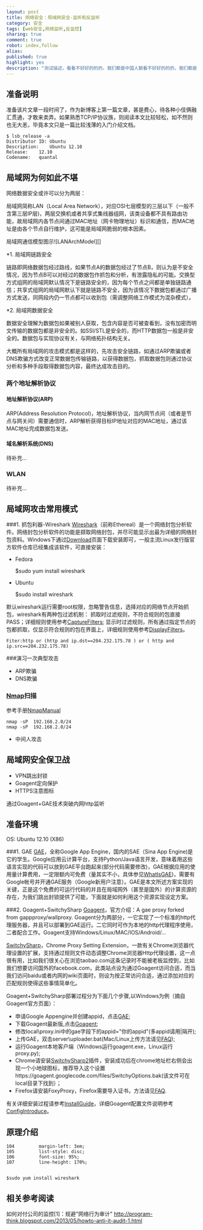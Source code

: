 ```yaml
---
layout: post
title: 网络安全：局域网安全-监听和反监听
category: 安全
tags: [web安全,网络监听,反监控]
sharing: true
comment: true
robot: index,follow
alias: 
published: true
highlight: yes
description: "测试描述，看看不好好的的的，我们都是中国人额看不好好的的的，我们都是中国人额看不好好的的的，我们都是中国人额看不好好的的的，我们都是中国人额看不好好的的的，我们都是中国人额看不好好的的的，我们都是中国人额不好好的的的，我们都是中国人额"
---
```

## 准备说明
准备该片文章一段时间了，作为新博客上第一篇文章，甚是费心，待各种小伎俩融汇贯通，才敢来卖弄。如果熟悉TCP/IP协议族，则阅读本文比较轻松，如不然则也无大恙，毕竟本文只是一篇比较浅薄的入门介绍文档。

	$ lsb_release -a
	Distributor ID:	Ubuntu
	Description:	Ubuntu 12.10
	Release:	12.10
	Codename:	quantal


## 局域网为何如此不堪
网络数据安全或许可以分为两层：

局域网简称LAN（Local Area Network），对应OSI七层模型的三层以下（一般不含第三层IP层)，两层交换机或者共享式集线器组网，该类设备都不具有路由功能，故局域网内各节点间通过MAC地址（网卡物理地址）标识和通信，而MAC地址是由各个节点自行维护，这可能是局域网脆弱的根本因素。

局域网通信模型图示![LANArchModel][]

*1. 局域网链路安全

链路即网络数据包经过路线，如果节点A的数据包经过了节点B，则认为是不安全情况，因为节点B可以对经过的数据包作抓包和分析，有泄露隐私的可能。交换型方式组网的局域网默认情况下是链路安全的，因为每个节点之间都是单独链路通信；共享式组网的局域网默认下就是链路不安全，因为该情况下数据包都通过广播方式发送，同网段内仍一节点都可以收到包（需调整网络工作模式为混杂模式）。

*2. 局域网数据安全

数据安全理解为数据包如果被别人获取，包含内容是否可被查看到，没有加密而明文传输的数据包都是非安全的。如SSl/STL是安全的，而HTTP数据包一般是非安全的。数据包与实现协议有关，与网络拓扑结构无关。

大概所有局域网的攻击模式都是这样的，先攻击安全链路，如通过ARP欺骗或者DNS欺骗方式改变正常数据包传输链路，以获得数据包，抓取数据包则通过协议分析和多种手段取得数据包内容，最终达成攻击目的。


### 两个地址解析协议
#### 地址解析协议(ARP)
ARP(Address Resolution Protocol)，地址解析协议，当内网节点间（或者是节点与网关间）需要通信时，ARP解析获得目标IP地址对应的MAC地址，通过该MAC地址完成数据包发送。

#### 域名解析系统(DNS)
待补充...

### WLAN
待补充...



## 局域网攻击常用模式

###1. 抓包利器-Wireshark
[Wireshark][]（前称Ethereal）是一个网络封包分析软件。网络封包分析软件的功能是撷取网络封包，并尽可能显示出最为详细的网络封包资料。Windows下通过[Download](http://www.wireshark.org/download.html)页面下载安装即可，一般主流Linux发行版官方软件仓库已经集成该软件，可直接安装：

* Fedora

	$sudo yum install wireshark 
* Ubuntu

	$sudo install wireshark

默认wireshark运行需要root权限，忽略警告信息，选择对应的网络节点开始抓包，wireshark有两种包过滤机制：
	抓取时过滤规则，不符合规则的包直接PASS；详细规则使用参考[CaptureFilters][];
	显示时过滤规则，所有通过指定节点的包都抓取，仅显示符合规则的包在界面上，详细规则使用参考[DisplayFilters][]。

	Fiter:http or (http and ip.dst==204.232.175.78 ) or ( http and  ip.src==204.232.175.78)

###演习一次典型攻击
* ARP欺骗
* DNS欺骗	

### [Nmap][]扫描
参考手册[NmapManual][]

	nmap -sP  192.168.2.0/24
	nmap -sP  192.168.2.0/24

* 中间人攻击

## 局域网安全保卫战
* VPN跳出封锁
* Goagent定向保护
* HTTPS注意图标



通过Goagent+GAE技术突破内网http监听

## 准备环境
OS: Ubuntu 12.10 (X86)

###1. GAE
[GAE][]，全称Google App Engine，国内的SAE（Sina App Engine)是它的学生。Google应用云计算平台，支持Python/Java语言开发，意味着用这些语言实现的代码可以放到GAE平台跑起来(部分代码需要修改)，GAE根据应用的使用量计算费用，一定限额内可免费（量其实不小，具体参见[WhatIsGAE][])，需要有Google帐号并开通GAE服务（Google新用户注意）。GAE是本文所述方案实现的关键，正是这个免费的可运行代码的并且在局域网外（甚至是国外）的计算资源的存在，为我们跳出封锁提供了可能，下面就是如何利用这个资源实现设定方案。

###2. Goagent+SwitchySharp
[Goagent][]，官方介绍：A gae proxy forked from gappproxy/wallproxy.
Goagent分为两部分，一它实现了一个标准的http代理服务器，并且可以部署到GAE运行。二它同时可作为本地的http代理程序使用，二者配合工作。Goagent支持Windows/Linux/MAC/IOS/Android/...

[SwitchySharp][]，Chrome Proxy Setting Extension，一款有关Chrome浏览器代理设置的扩展，支持通过规则文件动态调整Chrome浏览器Http代理设置，这一点很有用，比如我们很关心在浏览taobao.com这条记录时不能被老板监控到，比如我们想要访问国外的facebook.com，此类站点设为通过Goagent访问合适，而当我们访问baidu或者内网的wiki页面时，则设为按正常访问合适，通过添加对应的匹配规则使得这些事情简单化。

Goagent+SwitchySharp部署过程分为下面几个步骤,以Windows为例（摘自Goagent官方页面）：

* 申请Google Appengine并创建appid，点击[GAE][];
* 下载Goagent最新版,点击[Goagent][];
* 修改local\proxy.ini中的gae字段下的appid="你的appid"(多appid请用|隔开);
* 上传GAE，双击server\uploader.bat(Mac/Linux上传方法请见[FAQ][]);
* 运行Goagent本地客户端（Windows运行goagent.exe，Linux运行proxy.py);
* Chrome请安装[SwitchySharp2][]插件，安装成功后在chrome地址栏右侧会出现一个小地球图标，推荐导入这个设置https://goagent.googlecode.com/files/SwitchyOptions.bak(该文件可在local目录下找到）；
* Firefox请安装FoxyProxy，Firefox需要导入证书，方法请见[FAQ][].

有关详细安装过程请参考[InstallGuide][]，详细Goagent配置文件说明参考[ConfigIntroduce][]。


## 原理介绍
	104         margin-left: 3em;
	105         list-style: disc;
	106         font-size: 95%;
	107         line-height: 170%;


	$sudo yum install wireshark 

## 相关参考阅读
如何对付公司的监控[1]：规避"网络行为审计" 
http://program-think.blogspot.com/2013/05/howto-anti-it-audit-1.html


[Wireshark]: http://www.wireshark.org/
[FilteringWhilegapturing]: http://www.wireshark.org/docs/wsug_html_chunked/ChCapCaptureFilterSection.html
[CaptureFilters]: http://wiki.wireshark.org/CaptureFilters
[DisplayFilters]: http://wiki.wireshark.org/DisplayFilters

[GAE]: https://developers.google.com/appengine/?hl=zh-cn
[WhatIsGAE]: https://developers.google.com/appengine/docs/whatisgoogleappengine?hl=zh-cn
[Goagent]: http://code.google.com/p/goagent/
[InstallGuide]: https://code.google.com/p/goagent/wiki/InstallGuide
[FAQ]: https://code.google.com/p/goagent/wiki/FAQ
[ConfigIntroduce]: https://code.google.com/p/goagent/wiki/ConfigIntroduce
[SwitchySharp]: https://code.google.com/p/switchysharp/
[SwitchySharp2]: https://chrome.google.com/webstore/detail/proxy-switchysharp/dpplabbmogkhghncfbfdeeokoefdjegm?hl=zh-CN
[Nmap]: http://nmap.org/man/zh/
[NmapManual]: http://nmap.org/man/zh/ 

